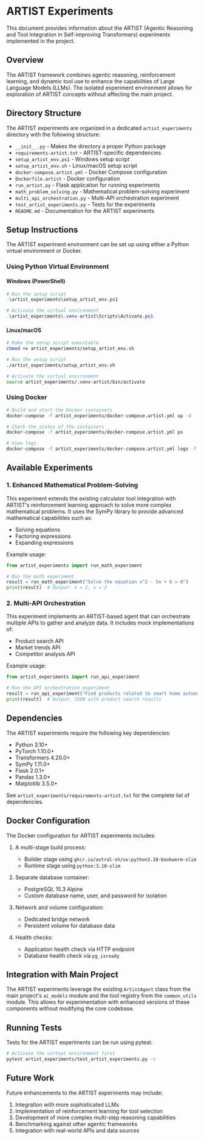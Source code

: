 # ARTIST Experiments

This document provides information about the ARTIST (Agentic Reasoning and Tool Integration in Self-improving Transformers) experiments implemented in the project.

## Overview

The ARTIST framework combines agentic reasoning, reinforcement learning, and dynamic tool use to enhance the capabilities of Large Language Models (LLMs). The isolated experiment environment allows for exploration of ARTIST concepts without affecting the main project.

## Directory Structure

The ARTIST experiments are organized in a dedicated `artist_experiments` directory with the following structure:

- `__init__.py` - Makes the directory a proper Python package
- `requirements-artist.txt` - ARTIST-specific dependencies
- `setup_artist_env.ps1` - Windows setup script
- `setup_artist_env.sh` - Linux/macOS setup script
- `docker-compose.artist.yml` - Docker Compose configuration
- `Dockerfile.artist` - Docker configuration
- `run_artist.py` - Flask application for running experiments
- `math_problem_solving.py` - Mathematical problem-solving experiment
- `multi_api_orchestration.py` - Multi-API orchestration experiment
- `test_artist_experiments.py` - Tests for the experiments
- `README.md` - Documentation for the ARTIST experiments

## Setup Instructions

The ARTIST experiment environment can be set up using either a Python virtual environment or Docker.

### Using Python Virtual Environment

#### Windows (PowerShell)

```powershell
# Run the setup script
.\artist_experiments\setup_artist_env.ps1

# Activate the virtual environment
.\artist_experiments\.venv-artist\Scripts\Activate.ps1
```

#### Linux/macOS

```bash
# Make the setup script executable
chmod +x artist_experiments/setup_artist_env.sh

# Run the setup script
./artist_experiments/setup_artist_env.sh

# Activate the virtual environment
source artist_experiments/.venv-artist/bin/activate
```

### Using Docker

```bash
# Build and start the Docker containers
docker-compose -f artist_experiments/docker-compose.artist.yml up -d

# Check the status of the containers
docker-compose -f artist_experiments/docker-compose.artist.yml ps

# View logs
docker-compose -f artist_experiments/docker-compose.artist.yml logs -f
```

## Available Experiments

### 1. Enhanced Mathematical Problem-Solving

This experiment extends the existing calculator tool integration with ARTIST's reinforcement learning approach to solve more complex mathematical problems. It uses the SymPy library to provide advanced mathematical capabilities such as:

- Solving equations
- Factoring expressions
- Expanding expressions

Example usage:

```python
from artist_experiments import run_math_experiment

# Run the math experiment
result = run_math_experiment("Solve the equation x^2 - 5x + 6 = 0")
print(result)  # Output: x = 2, x = 3
```

### 2. Multi-API Orchestration

This experiment implements an ARTIST-based agent that can orchestrate multiple APIs to gather and analyze data. It includes mock implementations of:

- Product search API
- Market trends API
- Competitor analysis API

Example usage:

```python
from artist_experiments import run_api_experiment

# Run the API orchestration experiment
result = run_api_experiment("Find products related to smart home automation")
print(result)  # Output: JSON with product search results
```

## Dependencies

The ARTIST experiments require the following key dependencies:

- Python 3.10+
- PyTorch 1.10.0+
- Transformers 4.20.0+
- SymPy 1.11.0+
- Flask 2.0.1+
- Pandas 1.3.0+
- Matplotlib 3.5.0+

See `artist_experiments/requirements-artist.txt` for the complete list of dependencies.

## Docker Configuration

The Docker configuration for ARTIST experiments includes:

1. A multi-stage build process:
   - Builder stage using `ghcr.io/astral-sh/uv:python3.10-bookworm-slim`
   - Runtime stage using `python:3.10-slim`

2. Separate database container:
   - PostgreSQL 15.3 Alpine
   - Custom database name, user, and password for isolation

3. Network and volume configuration:
   - Dedicated bridge network
   - Persistent volume for database data

4. Health checks:
   - Application health check via HTTP endpoint
   - Database health check via `pg_isready`

## Integration with Main Project

The ARTIST experiments leverage the existing `ArtistAgent` class from the main project's `ai_models` module and the tool registry from the `common_utils` module. This allows for experimentation with enhanced versions of these components without modifying the core codebase.

## Running Tests

Tests for the ARTIST experiments can be run using pytest:

```bash
# Activate the virtual environment first
pytest artist_experiments/test_artist_experiments.py -v
```

## Future Work

Future enhancements to the ARTIST experiments may include:

1. Integration with more sophisticated LLMs
2. Implementation of reinforcement learning for tool selection
3. Development of more complex multi-step reasoning capabilities
4. Benchmarking against other agentic frameworks
5. Integration with real-world APIs and data sources